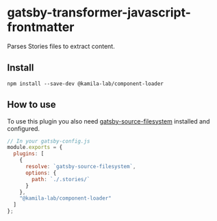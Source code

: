 # gatsby-transformer-javascript-frontmatter

Parses Stories files to extract content.

## Install

`npm install --save-dev @kamila-lab/component-loader`

## How to use

To use this plugin you also need [gatsby-source-filesystem](https://github.com/gatsbyjs/gatsby/tree/master/packages/gatsby-source-filesystem) installed and configured.

```javascript
// In your gatsby-config.js
module.exports = {
  plugins: [
    {
      resolve: `gatsby-source-filesystem`,
      options: {
        path: `./.stories/`
      }
    },
    "@kamila-lab/component-loader"
  ]
};
```
